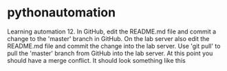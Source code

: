 # pythonautomation
Learning automation
12. In GitHub, edit the README.md file and commit a change to the 'master' branch in GitHub. On the lab server also edit the README.md file and commit the change into the lab server. Use 'git pull' to pull the 'master' branch from GitHub into the lab server. At this point you should have a merge conflict. It should look something like this
